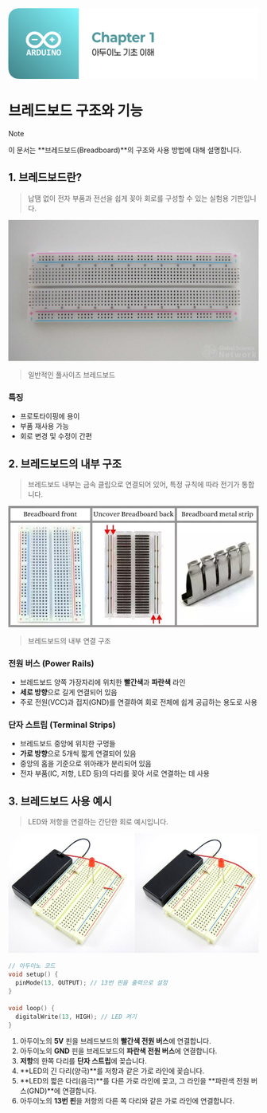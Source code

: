 <img src="./header.png" />

# 브레드보드 구조와 기능

> [!NOTE]
> 이 문서는 **브레드보드(Breadboard)**의 구조와 사용 방법에 대해 설명합니다.

## 1. 브레드보드란?

> 납땜 없이 전자 부품과 전선을 쉽게 꽂아 회로를 구성할 수 있는 실험용 기판입니다.

<img src="./src/breadboard.png" />

> 일반적인 풀사이즈 브레드보드

### 특징

- 프로토타이핑에 용이
- 부품 재사용 가능
- 회로 변경 및 수정이 간편

## 2. 브레드보드의 내부 구조

> 브레드보드 내부는 금속 클립으로 연결되어 있어, 특정 규칙에 따라 전기가 통합니다.

<img src="./src/breadboard_internal.png" />

> 브레드보드의 내부 연결 구조

### 전원 버스 (Power Rails)

- 브레드보드 양쪽 가장자리에 위치한 **빨간색**과 **파란색** 라인
- **세로 방향**으로 길게 연결되어 있음
- 주로 전원(VCC)과 접지(GND)를 연결하여 회로 전체에 쉽게 공급하는 용도로 사용

### 단자 스트립 (Terminal Strips)

- 브레드보드 중앙에 위치한 구멍들
- **가로 방향**으로 5개씩 짧게 연결되어 있음
- 중앙의 홈을 기준으로 위아래가 분리되어 있음
- 전자 부품(IC, 저항, LED 등)의 다리를 꽂아 서로 연결하는 데 사용

## 3. 브레드보드 사용 예시

> LED와 저항을 연결하는 간단한 회로 예시입니다.

<img src="./src/breadboard_example.png" />

```cpp
// 아두이노 코드
void setup() {
  pinMode(13, OUTPUT); // 13번 핀을 출력으로 설정
}

void loop() {
  digitalWrite(13, HIGH); // LED 켜기
}
```

1. 아두이노의 **5V** 핀을 브레드보드의 **빨간색 전원 버스**에 연결합니다.
2. 아두이노의 **GND** 핀을 브레드보드의 **파란색 전원 버스**에 연결합니다.
3. **저항**의 한쪽 다리를 **단자 스트립**에 꽂습니다.
4. **LED의 긴 다리(양극)**를 저항과 같은 가로 라인에 꽂습니다.
5. **LED의 짧은 다리(음극)**를 다른 가로 라인에 꽂고, 그 라인을 **파란색 전원 버스(GND)**에 연결합니다.
6. 아두이노의 **13번 핀**을 저항의 다른 쪽 다리와 같은 가로 라인에 연결합니다.
